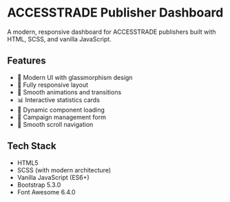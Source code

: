 # ACCESSTRADE Publisher Dashboard

A modern, responsive dashboard for ACCESSTRADE publishers built with HTML, SCSS, and vanilla JavaScript.

## Features

- 🎨 Modern UI with glassmorphism design
- 📱 Fully responsive layout
- 🚀 Smooth animations and transitions
- 📊 Interactive statistics cards
- 🔄 Dynamic component loading
- 📝 Campaign management form
- 🎯 Smooth scroll navigation

## Tech Stack

- HTML5
- SCSS (with modern architecture)
- Vanilla JavaScript (ES6+)
- Bootstrap 5.3.0
- Font Awesome 6.4.0